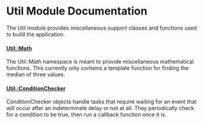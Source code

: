 # Util Module Documentation
The Util module provides miscellaneous support classes and functions used to build the application.

#### [Util\::Math](../../Source/Framework/Util/Util_Math.h)
The Util\::Math namespace is meant to provide miscellaneous mathematical functions. This currently only contains a template function for finding the median of three values.

#### [Util\::ConditionChecker](../../Source/Framework/Util/Util_ConditionChecker.h)
 ConditionChecker objects handle tasks that require waiting for an event that will occur after an indeterminate delay or not at all. They periodically check for a condition to be true, then run a callback function once it is.

